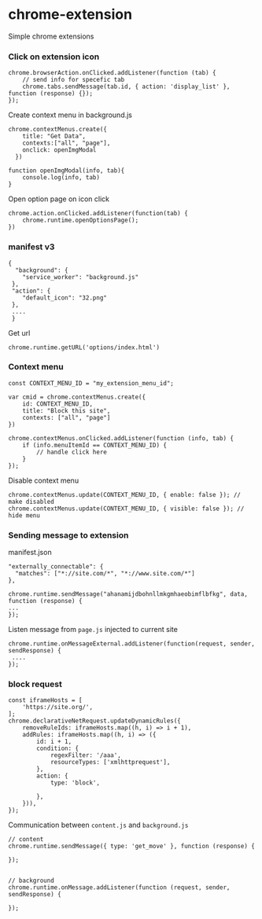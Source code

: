 # chrome-extension
Simple chrome extensions

### Click on extension icon
```
chrome.browserAction.onClicked.addListener(function (tab) {
    // send info for specefic tab
    chrome.tabs.sendMessage(tab.id, { action: 'display_list' }, function (response) {});
});
```

Create context menu in background.js
```
chrome.contextMenus.create({
	title: "Get Data", 
	contexts:["all", "page"], 
	onclick: openImgModal
  })

function openImgModal(info, tab){
    console.log(info, tab)
}
```

Open option page on icon click
```
chrome.action.onClicked.addListener(function(tab) {
	chrome.runtime.openOptionsPage();
})
```
### manifest v3
```
{
  "background": {
    "service_worker": "background.js"
 },
 "action": {
    "default_icon": "32.png"
 },
 ....
 }
```
Get url 
```
chrome.runtime.getURL('options/index.html')
```
### Context menu
```
const CONTEXT_MENU_ID = "my_extension_menu_id";

var cmid = chrome.contextMenus.create({
    id: CONTEXT_MENU_ID,
    title: "Block this site",
    contexts: ["all", "page"]
})

chrome.contextMenus.onClicked.addListener(function (info, tab) {
    if (info.menuItemId == CONTEXT_MENU_ID) {
        // handle click here
    }
});
```

Disable context menu
```
chrome.contextMenus.update(CONTEXT_MENU_ID, { enable: false }); // make disabled
chrome.contextMenus.update(CONTEXT_MENU_ID, { visible: false }); // hide menu
```

### Sending message to extension

manifest.json
```
"externally_connectable": {
  "matches": ["*://site.com/*", "*://www.site.com/*"]
},
```

```
chrome.runtime.sendMessage("ahanamijdbohnllmkgmhaeobimflbfkg", data, function (response) {
...
});
```

Listen message from `page.js` injected to current site
```
chrome.runtime.onMessageExternal.addListener(function(request, sender, sendResponse) {
 ....
});
```

### block request
```
const iframeHosts = [
	'https://site.org/',
];
chrome.declarativeNetRequest.updateDynamicRules({
	removeRuleIds: iframeHosts.map((h, i) => i + 1),
	addRules: iframeHosts.map((h, i) => ({
		id: i + 1,
		condition: {
			regexFilter: '/aaa',
			resourceTypes: ['xmlhttprequest'],
		},
		action: {
			type: 'block',

		},
	})),
});

```

Communication between `content.js` and `background.js`

```
// content 
chrome.runtime.sendMessage({ type: 'get_move' }, function (response) {

});


// background
chrome.runtime.onMessage.addListener(function (request, sender, sendResponse) {

});
```

